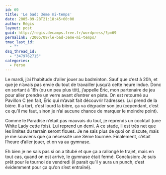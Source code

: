 ```yaml
---
id: 69
title: 'Le bad: 3ème mi-temps'
date: 2005-09-28T21:18:45+00:00
author: Régis
layout: post
guid: http://regis.decamps.free.fr/wordpress/?p=69
permalink: /2005/09/le-bad-3eme-mi-temps/
tmac_last_id:
  - ""
dsq_thread_id:
  - "3479762715"
categories:
  - Perso
---
```

Le mardi, j’ai l’habitude d’aller jouer au badminton. Sauf que c’est à 20h, et que je n’avais pas envie du tout de travailler jusqu’à cette heure indue. Donc en sortant à 18h (ou un peu plus tôt), j’appelle Éric, mon partenaire de jeu pour aller prendre un verre avant d’entrer en piste. On est retourné au Pavillon C (en fait, Éric qui m’avait fait découvrir l’adresse). Lui prend de la bière. Il a tort, c’est lourd la bière, ça va dégrader son jeu (cependant, c’est ce qu’il me faut, sinon je n’ai aucune chance de marquer le moindre point). 

Comme le Paradise n’était pas mauvais du tout, je reprends un cocktail (une White Lady cette fois). Lui reprend un demi. A ce stade, il est très net que les limites du terrain seront floues. Je ne sais plus de quoi on discute, mais je me souviens que ça nécessité une 3ème tournée. Finalement, c’était l’heure d’aller jouer, et on va au gymnase.

Eh bien je ne sais pas si on a titubé et que ça a rallongé le trajet, mais en tout cas, quand on est arrivé, le gymnase était fermé. Conclusion: Je suis prêt pour le tournoi de vendredi (il parait qu’il y aura un punch, c’est évidemment pour ça qu’on s’est entraîné).
